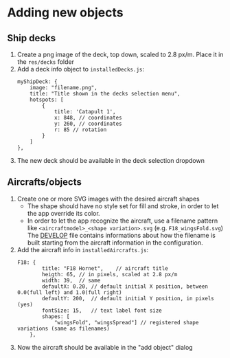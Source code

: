 # Adding new objects
## Ship decks
1. Create a png image of the deck, top down, scaled to 2.8 px/m.
Place it in the `res/decks` folder
2. Add a deck info object to `installedDecks.js`:
	```
	myShipDeck: {
		image: "filename.png",
		title: "Title shown in the decks selection menu",
		hotspots: [
			{
				title: 'Catapult 1',
				x: 848, // coordinates
				y: 260, // coordinates
				r: 85 // rotation
			}
		]
	},
	```
3. The new deck should be available in the deck selection dropdown

## Aircrafts/objects
1. Create one or more SVG images with the desired aircraft shapes
	- The shape should have no style set for fill and stroke,
	in order to let the app override its color.
	- In order to let the app recognize the aircraft, use a
	 filename pattern like `<aircraftmodel>_<shape variation>.svg` (e.g. `F18_wingsFold.svg`)
	 The [DEVELOP](DEVELOP.md) file contains informations about how the filename is
	 built starting from the aircraft information in the configuration.
2. Add the aircraft info in `installedAircrafts.js`:
	```
	F18: {
			title: "F18 Hornet",	// aircraft title
			heigth: 65,	// in pixels, scaled at 2.8 px/m
			width: 39,	// same
			defaultX: 0.20,	// default initial X position, between 0.0(full left) and 1.0(full right)
			defaultY: 200,	// default initial Y position, in pixels (yes)
			fontSize: 15,	// text label font size
			shapes: [
				"wingsFold", "wingsSpread"]	// registered shape variations (same as filenames)
		},
	```
3. Now the aircraft should be available in the "add object" dialog
